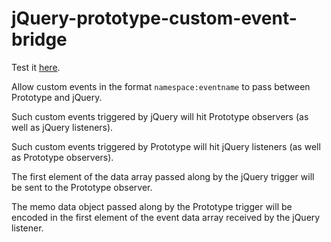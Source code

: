 jQuery-prototype-custom-event-bridge
====================================

Test it [here](http://widen.github.com/jquery-prototype-custom-event-bridge/unitTest).

Allow custom events in the format `namespace:eventname` to pass between Prototype and jQuery.

Such custom events triggered by jQuery will hit Prototype observers (as well as jQuery listeners).

Such custom events triggered by Prototype will hit jQuery listeners (as well as Prototype observers).

The first element of the data array passed along by the jQuery trigger will be sent to the Prototype observer.

The memo data object passed along by the Prototype trigger will be encoded in the first element of the event data array received by the jQuery listener.